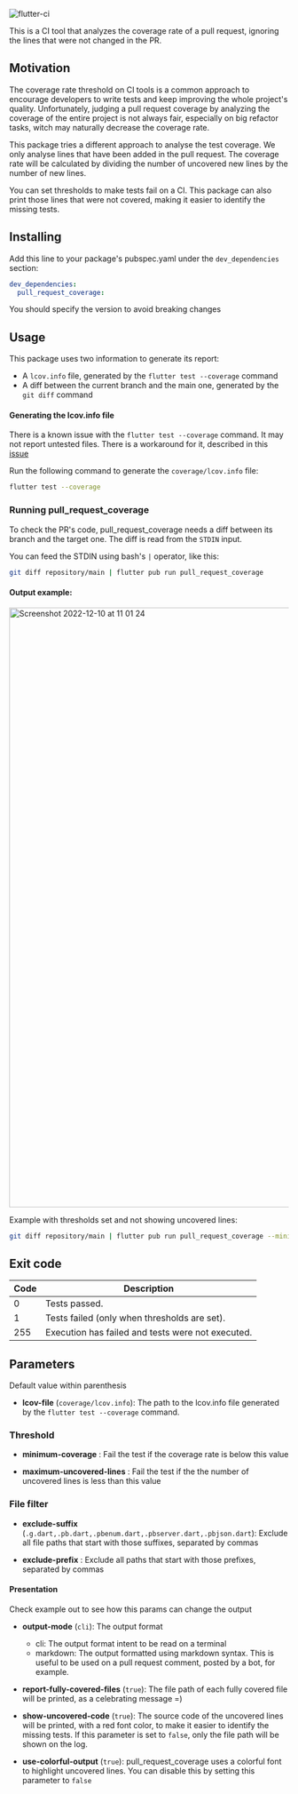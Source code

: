 ![flutter-ci](https://github.com/talesbarreto/pull_request_coverage/actions/workflows/flutter-ci.yml/badge.svg)

This is a CI tool that analyzes the coverage rate of a pull request, ignoring the lines that were not changed in the PR.

## Motivation

The coverage rate threshold on CI tools is a common approach to encourage developers to write tests and keep improving the whole project's quality. Unfortunately, judging a pull request coverage by
analyzing the coverage of the entire project is not always fair, especially on big refactor tasks, witch may naturally decrease the coverage rate.

This package tries a different approach to analyse the test coverage. We only analyse lines that have been added in the pull request. The coverage rate will be calculated by dividing the number of
uncovered new lines by the number of new lines.

You can set thresholds to make tests fail on a CI. This package can also print those lines that were not covered, making it easier to identify the missing tests.

## Installing

Add this line to your package's pubspec.yaml under the `dev_dependencies` section:

```yaml
dev_dependencies:
  pull_request_coverage:
```

You should specify the version to avoid breaking changes

## Usage

This package uses two information to generate its report:

- A `lcov.info` file, generated by the `flutter test --coverage` command
- A diff between the current branch and the main one, generated by the `git diff` command

#### Generating the lcov.info file

There is a known issue with the `flutter test --coverage` command. It may not report untested files. There is a workaround for it, described in
this [issue](https://github.com/flutter/flutter/issues/27997#issuecomment-1144247839)

Run the following command to generate the `coverage/lcov.info` file:

```bash
flutter test --coverage
```

### Running pull_request_coverage

To check the PR's code, pull_request_coverage needs a diff between its branch and the target one. The diff is read from the `STDIN` input.

You can feed the STDIN using bash's `|` operator, like this:

```bash
git diff repository/main | flutter pub run pull_request_coverage
```

#### Output example:
<img width="1080" alt="Screenshot 2022-12-10 at 11 01 24" src="https://user-images.githubusercontent.com/7644323/206859090-7ee7b784-1b2d-47f3-8bd2-0c4f7a85b698.png">


Example with thresholds set and not showing uncovered lines:

```bash
git diff repository/main | flutter pub run pull_request_coverage --minimum-coverage 95 --maximum-uncovered-lines 5 --hide-uncovered-lines
```

## Exit code

| Code | Description                                       |
|------|---------------------------------------------------|
| 0    | Tests passed.                                     |
| 1    | Tests failed (only when thresholds are set).      |
| 255  | Execution has failed and tests were not executed. |

## Parameters
Default value within parenthesis

- **lcov-file** (`coverage/lcov.info`): The path to the lcov.info file generated by the `flutter test --coverage` command.

### Threshold

- **minimum-coverage** : Fail the test if the coverage rate is below this value

- **maximum-uncovered-lines** : Fail the test if the the number of uncovered lines is less than this value

### File filter

- **exclude-suffix** (`.g.dart,.pb.dart,.pbenum.dart,.pbserver.dart,.pbjson.dart`): Exclude all file paths that start with those suffixes, separated by commas

- **exclude-prefix** : Exclude all paths that start with those prefixes, separated by commas

#### Presentation
Check example out to see how this params can change the output

- **output-mode** (`cli`): The output format
  - cli: The output format intent to be read on a terminal
  - markdown: The output formatted using markdown syntax. This is useful to be used on a pull request comment, posted by a bot, for example. 

- **report-fully-covered-files** (`true`): The file path of each fully covered file will be printed, as a celebrating message =)

- **show-uncovered-code** (`true`): The source code of the uncovered lines will be printed, with a red font color, to make it easier to identify the missing tests.
  If this parameter is set to `false`, only the file path will be shown on the log.

- **use-colorful-output** (`true`): pull_request_coverage uses a colorful font to highlight uncovered lines. You can disable this by setting this parameter to `false`

